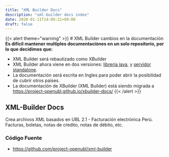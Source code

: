 ```yaml
---
title: "XML Builder Docs"
description: "xml-builder docs index"
date: 2020-01-11T14:09:21+09:00
draft: false
---
```


{{< alert theme="warning" >}} # XML Builder cambios en la documentación
**Es difícil mantener multiples documentaciónes en un solo repositorio, por lo que decidimos que:**

- XML Builder será rebautizado como XBuilder
- XML Builder ahora viene en dos versiones: [libreria java](https://github.com/project-openubl/xbuilder), y [servidor standalone](https://github.com/project-openubl/xml-builder).
- La documentación será escrita en Ingles para poder abrir la posibilidad de cubrir otros países.
- La documentación de XBuilder (XML Builder) está siendo migrada a https://project-openubl.github.io/xbuilder-docs/
{{< /alert >}}

## XML-Builder Docs

Crea archivos XML basados en UBL 2.1 - Facturación electrónica Perú. Facturas, boletas, notas de cŕedito, notas de débito, etc.

### Código Fuente

- https://github.com/project-openubl/xml-builder

